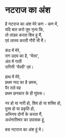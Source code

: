 # नटराज का अंश
है नटराज का अंश मेरे कण - कण में,\
यदि बात करो तुम नृत्य कि,\
तो तांडव करता शिव हूं मैं,\
एवं लास्य करती गौरी भी मैं।

कंठ में मेरे,\
राग उदय का है, 'भैरव',\
अंत में गाती\
रागिनी 'भैरवी' एवं।

हाथ में मेरे,\
प्रथम नाद का है डमरू,\
पैर तले वह\
प्रथम छनकार के ही घुंघरू।

नर हो या नारी हो, शिव हो या शक्ति हो,\
पुरष हो या प्रकृति हो,\
अभिनय दोनों के करता मैं,\
अर्धनारीश्वर का उपासक हूं,

बस नटराज का अंश हूं में।
